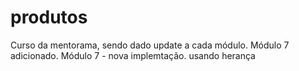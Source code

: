 # produtos

Curso da mentorama, sendo dado update a cada módulo.
Módulo 7 adicionado.
Módulo 7 - nova implemtação. usando herança